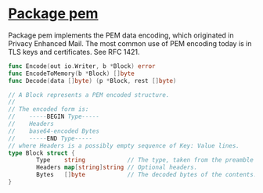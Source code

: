 # [Package pem](https://golang.org/pkg/encoding/pem/)


Package pem implements the PEM data encoding, which originated in Privacy
Enhanced Mail. The most common use of PEM encoding today is in TLS keys and
certificates. See RFC 1421.


```go
func Encode(out io.Writer, b *Block) error
func EncodeToMemory(b *Block) []byte
func Decode(data []byte) (p *Block, rest []byte)

// A Block represents a PEM encoded structure.
//
// The encoded form is:
//    -----BEGIN Type-----
//    Headers
//    base64-encoded Bytes
//    -----END Type-----
// where Headers is a possibly empty sequence of Key: Value lines.
type Block struct {
        Type    string            // The type, taken from the preamble (i.e. "RSA PRIVATE KEY").
        Headers map[string]string // Optional headers.
        Bytes   []byte            // The decoded bytes of the contents. Typically a DER encoded ASN.1 structure.
}
```
